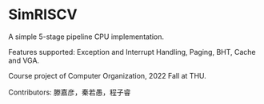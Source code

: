 # SimRISCV

A simple 5-stage pipeline CPU implementation.

Features supported: Exception and Interrupt Handling, Paging, BHT, Cache and VGA.

Course project of Computer Organization, 2022 Fall at THU.

Contributors: 滕嘉彦，秦若愚，程子睿
